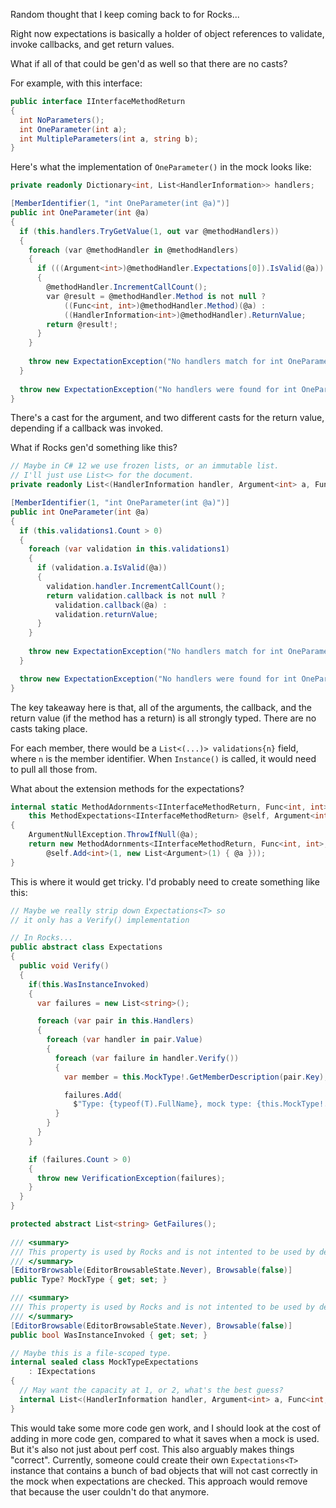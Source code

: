 Random thought that I keep coming back to for Rocks...

Right now expectations is basically a holder of object references to validate, invoke callbacks, and get return values.

What if all of that could be gen'd as well so that there are no casts?

For example, with this interface:

```csharp
public interface IInterfaceMethodReturn
{
  int NoParameters();
  int OneParameter(int a);
  int MultipleParameters(int a, string b);
}
```

Here's what the implementation of `OneParameter()` in the mock looks like:

```csharp
private readonly Dictionary<int, List<HandlerInformation>> handlers;

[MemberIdentifier(1, "int OneParameter(int @a)")]
public int OneParameter(int @a)
{
  if (this.handlers.TryGetValue(1, out var @methodHandlers))
  {
    foreach (var @methodHandler in @methodHandlers)
    {
      if (((Argument<int>)@methodHandler.Expectations[0]).IsValid(@a))
      {
        @methodHandler.IncrementCallCount();
        var @result = @methodHandler.Method is not null ?
            ((Func<int, int>)@methodHandler.Method)(@a) :
            ((HandlerInformation<int>)@methodHandler).ReturnValue;
        return @result!;
      }
    }
        
    throw new ExpectationException("No handlers match for int OneParameter(int @a)");
  }
    
  throw new ExpectationException("No handlers were found for int OneParameter(int @a)");
}
```

There's a cast for the argument, and two different casts for the return value, depending if a callback was invoked.

What if Rocks gen'd something like this?

```csharp
// Maybe in C# 12 we use frozen lists, or an immutable list.
// I'll just use List<> for the document.
private readonly List<(HandlerInformation handler, Argument<int> a, Func<int, int>? callback, int returnValue)> validations1;

[MemberIdentifier(1, "int OneParameter(int @a)")]
public int OneParameter(int @a)
{
  if (this.validations1.Count > 0)
  {
    foreach (var validation in this.validations1)
    {
      if (validation.a.IsValid(@a))
      {
        validation.handler.IncrementCallCount();
        return validation.callback is not null ?
          validation.callback(@a) :
          validation.returnValue;
      }
    }
        
    throw new ExpectationException("No handlers match for int OneParameter(int @a)");
  }

  throw new ExpectationException("No handlers were found for int OneParameter(int @a)");
}
```

The key takeaway here is that, all of the arguments, the callback, and the return value (if the method has a return) is all strongly typed. There are no casts taking place.

For each member, there would be a `List<(...)> validations{n}` field, where `n` is the member identifier. When `Instance()` is called, it would need to pull all those from.

What about the extension methods for the expectations?

```csharp
internal static MethodAdornments<IInterfaceMethodReturn, Func<int, int>, int> OneParameter(
    this MethodExpectations<IInterfaceMethodReturn> @self, Argument<int> @a)
{
    ArgumentNullException.ThrowIfNull(@a);
    return new MethodAdornments<IInterfaceMethodReturn, Func<int, int>, int>(
        @self.Add<int>(1, new List<Argument>(1) { @a }));
}

```

This is where it would get tricky. I'd probably need to create something like this:

```csharp
// Maybe we really strip down Expectations<T> so
// it only has a Verify() implementation

// In Rocks...
public abstract class Expectations
{
  public void Verify()
  {
    if(this.WasInstanceInvoked)
    {
      var failures = new List<string>();

      foreach (var pair in this.Handlers)
      {
        foreach (var handler in pair.Value)
        {
          foreach (var failure in handler.Verify())
          {
            var member = this.MockType!.GetMemberDescription(pair.Key);

            failures.Add(
              $"Type: {typeof(T).FullName}, mock type: {this.MockType!.FullName}, member: {member}, message: {failure}");
          }
        }
      }
    }

    if (failures.Count > 0)
    {
      throw new VerificationException(failures);
    }
  }
}

protected abstract List<string> GetFailures();
    
/// <summary>
/// This property is used by Rocks and is not intented to be used by developers.
/// </summary>
[EditorBrowsable(EditorBrowsableState.Never), Browsable(false)]
public Type? MockType { get; set; }

/// <summary>
/// This property is used by Rocks and is not intented to be used by developers.
/// </summary>
[EditorBrowsable(EditorBrowsableState.Never), Browsable(false)]
public bool WasInstanceInvoked { get; set; }    

// Maybe this is a file-scoped type.
internal sealed class MockTypeExpectations
    : IExpectations
{
  // May want the capacity at 1, or 2, what's the best guess?
  internal List<(HandlerInformation handler, Argument<int> a, Func<int, int>? callback, int returnValue)> Handlers1 { get; } = new(1);
}
```

This would take some more code gen work, and I should look at the cost of adding in more code gen, compared to what it saves when a mock is used. But it's also not just about perf cost. This also arguably makes things "correct". Currently, someone could create their own `Expectations<T>` instance that contains a bunch of bad objects that will not cast correctly in the mock when expectations are checked. This approach would remove that because the user couldn't do that anymore. 
